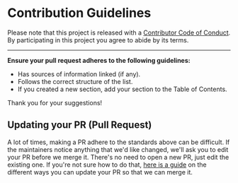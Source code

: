 # Contribution Guidelines

Please note that this project is released with a
[Contributor Code of Conduct](code-of-conduct.md). 
<br>By participating in this
project you agree to abide by its terms.

---

**Ensure your pull request adheres to the following guidelines:**

- Has sources of information linked (if any).
- Follows the correct structure of the list.
- If you created a new section, add your section to the Table of Contents.

Thank you for your suggestions! 


## Updating your PR (Pull Request)

A lot of times, making a PR adhere to the standards above can be difficult.
If the maintainers notice anything that we'd like changed, we'll ask you to
edit your PR before we merge it. There's no need to open a new PR, just edit
the existing one. If you're not sure how to do that,
[here is a guide](https://github.com/RichardLitt/knowledge/blob/master/github/amending-a-commit-guide.md)
on the different ways you can update your PR so that we can merge it.
